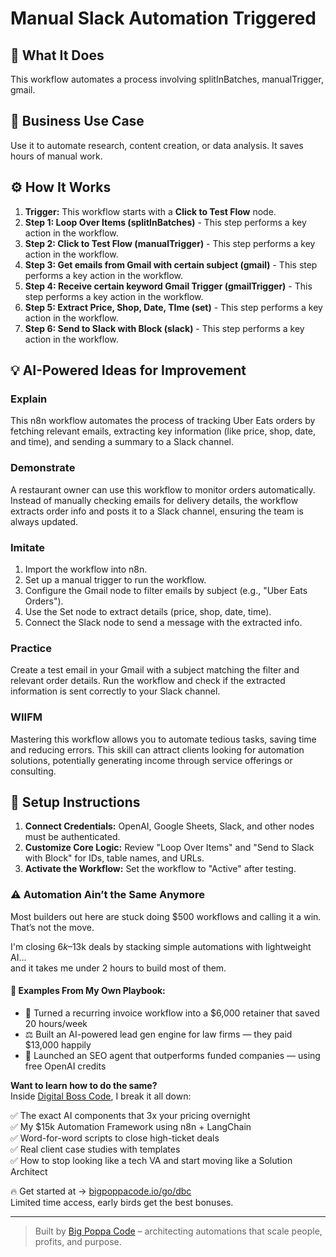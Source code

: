 # Manual Slack Automation Triggered

## 🚀 What It Does
This workflow automates a process involving splitInBatches, manualTrigger, gmail.

## 💼 Business Use Case
Use it to automate research, content creation, or data analysis. It saves hours of manual work.

## ⚙️ How It Works
1.  **Trigger:** This workflow starts with a **Click to Test Flow** node.
2. **Step 1: Loop Over Items (splitInBatches)** - This step performs a key action in the workflow.
3. **Step 2: Click to Test Flow (manualTrigger)** - This step performs a key action in the workflow.
4. **Step 3: Get emails from Gmail with certain subject (gmail)** - This step performs a key action in the workflow.
5. **Step 4: Receive certain keyword Gmail Trigger (gmailTrigger)** - This step performs a key action in the workflow.
6. **Step 5: Extract Price, Shop, Date, TIme (set)** - This step performs a key action in the workflow.
7. **Step 6: Send to Slack with Block (slack)** - This step performs a key action in the workflow.

## 💡 AI-Powered Ideas for Improvement
### Explain
This n8n workflow automates the process of tracking Uber Eats orders by fetching relevant emails, extracting key information (like price, shop, date, and time), and sending a summary to a Slack channel.

### Demonstrate
A restaurant owner can use this workflow to monitor orders automatically. Instead of manually checking emails for delivery details, the workflow extracts order info and posts it to a Slack channel, ensuring the team is always updated.

### Imitate
1. Import the workflow into n8n.
2. Set up a manual trigger to run the workflow.
3. Configure the Gmail node to filter emails by subject (e.g., "Uber Eats Orders").
4. Use the Set node to extract details (price, shop, date, time).
5. Connect the Slack node to send a message with the extracted info.

### Practice
Create a test email in your Gmail with a subject matching the filter and relevant order details. Run the workflow and check if the extracted information is sent correctly to your Slack channel.

### WIIFM
Mastering this workflow allows you to automate tedious tasks, saving time and reducing errors. This skill can attract clients looking for automation solutions, potentially generating income through service offerings or consulting.

## 🔧 Setup Instructions
1. **Connect Credentials:** OpenAI, Google Sheets, Slack, and other nodes must be authenticated.
2. **Customize Core Logic:** Review "Loop Over Items" and "Send to Slack with Block" for IDs, table names, and URLs.
3. **Activate the Workflow:** Set the workflow to "Active" after testing.

### ⚠️ Automation Ain’t the Same Anymore

Most builders out here are stuck doing $500 workflows and calling it a win.  
That’s not the move.  

I'm closing $6k–$13k deals by stacking simple automations with lightweight AI...  
and it takes me under 2 hours to build most of them.

#### 🧠 Examples From My Own Playbook:
- 🔁 Turned a recurring invoice workflow into a $6,000 retainer that saved 20 hours/week  
- ⚖️ Built an AI-powered lead gen engine for law firms — they paid $13,000 happily  
- 🚀 Launched an SEO agent that outperforms funded companies — using free OpenAI credits  

**Want to learn how to do the same?**  
Inside [Digital Boss Code](https://bigpoppacode.io/go/dbc), I break it all down:

✅ The exact AI components that 3x your pricing overnight  
✅ My $15k Automation Framework using n8n + LangChain  
✅ Word-for-word scripts to close high-ticket deals  
✅ Real client case studies with templates  
✅ How to stop looking like a tech VA and start moving like a Solution Architect  

🔥 Get started at → [bigpoppacode.io/go/dbc](https://bigpoppacode.io/go/dbc)  
Limited time access, early birds get the best bonuses.

---
> Built by [Big Poppa Code](https://bigpoppacode.io) – architecting automations that scale people, profits, and purpose.
